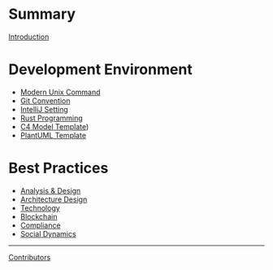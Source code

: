 # Summary
[Introduction](README.md)

# Development Environment
- [Modern Unix Command](DEV-Unix.md)
- [Git Convention](DEV-Git.md)
- [IntelliJ Setting](DEV-IDE.md)
- [Rust Programming](DEV-Rust.md)
- [C4 Model Template](DEV-C4-Model.md))
- [PlantUML Template](DEV-PlantUML.md)

# Best Practices
- [Analysis & Design]()
- [Architecture Design](Architecture.md)
- [Technology]()
- [Blockchain](Blockchain.md)
- [Compliance](Compliance.md)
- [Social Dynamics](Social-Dynamics.md)

-----------

[Contributors]()